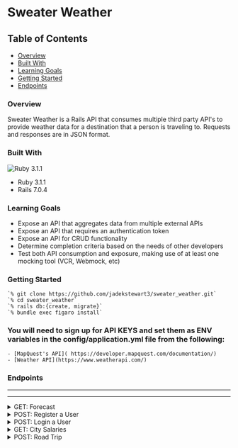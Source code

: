 # Sweater Weather

## Table of Contents
  - [Overview](#overview)
  - [Built With](#built-with)
  - [Learning Goals](#learning-goals)
  - [Getting Started](#getting-started)
  - [Endpoints](#endpoints)

  ### Overview
  Sweater Weather is a Rails API that consumes multiple third party API's to provide weather data for a destination that a person is traveling to. Requests and responses are in JSON format.

  ### Built With
  ![Ruby 3.1.1](https://img.shields.io/badge/Ruby_on_Rails-CC0000?style=for-the-badge&logo=ruby-on-rails&logoColor=white)
  - Ruby 3.1.1
  - Rails 7.0.4

  ### Learning Goals
  - Expose an API that aggregates data from multiple external APIs
  - Expose an API that requires an authentication token
  - Expose an API for CRUD functionality
  - Determine completion criteria based on the needs of other developers
  - Test both API consumption and exposure, making use of at least one mocking tool (VCR, Webmock, etc)

  ### Getting Started 

    `% git clone https://github.com/jadekstewart3/sweater_weather.git`
    `% cd sweater_weather`
    `% rails db:{create, migrate}`
    `% bundle exec figaro install`

  ### You will need to sign up for API KEYS and set them as ENV variables in the config/application.yml file from the following:
    - [MapQuest's API]( https://developer.mapquest.com/documentation/)
    - [Weather API](https://www.weatherapi.com/)

### Endpoints

---


---
<details>
  <summary>GET: Forecast</summary>

  <br>

Request:

  ```JS
  POST /api/v0/forecast?location=denver,co
  ```
  Params: 
   | Name | Requirement | Type | Description |
  | ----- | ----------- | -----| -------------- | 
  | `location` | Required | string | Current Location
  
<br>
 Response: 

  | Result | Status |
  | ------- | ------| 
  | `Success` | 201 |
  | `Failure`| 400 |

  ```JSON
  {
    "data": {
        "id": null,
        "type": "forecast",
        "attributes": {
            "current_weather": {
                "last_updated": "2023-04-23 18:30",
                "temperature": 53.1,
                "feels_like": 50.3,
                "humidity": 28,
                "uv_index": 4.0,
                "visibility": 9.0,
                "description": "Partly cloudy",
                "icon": "//cdn.weatherapi.com/weather/64x64/day/116.png"
            },
            "daily_weather": [
                {
                    "date": "2023-04-23",
                    "sunrise": "06:11 AM",
                    "sunset": "07:46 PM",
                    "max_temp": 58.6,
                    "min_temp": 32.4,
                    "description": "Sunny",
                    "icon": "//cdn.weatherapi.com/weather/64x64/day/113.png"
                },
                {
                    "date": "2023-04-24",
                    "sunrise": "06:10 AM",
                    "sunset": "07:47 PM",
                    "max_temp": 65.8,
                    "min_temp": 41.5,
                    "description": "Partly cloudy",
                    "icon": "//cdn.weatherapi.com/weather/64x64/day/116.png"
                },
                {
                    "date": "2023-04-25",
                    "sunrise": "06:08 AM",
                    "sunset": "07:48 PM",
                    "max_temp": 56.1,
                    "min_temp": 42.1,
                    "description": "Heavy rain",
                    "icon": "//cdn.weatherapi.com/weather/64x64/day/308.png"
                },
                {
                    "date": "2023-04-26",
                    "sunrise": "06:07 AM",
                    "sunset": "07:49 PM",
                    "max_temp": 45.7,
                    "min_temp": 33.4,
                    "description": "Heavy rain",
                    "icon": "//cdn.weatherapi.com/weather/64x64/day/308.png"
                },
                {
                    "date": "2023-04-27",
                    "sunrise": "06:06 AM",
                    "sunset": "07:50 PM",
                    "max_temp": 66.4,
                    "min_temp": 36.5,
                    "description": "Sunny",
                    "icon": "//cdn.weatherapi.com/weather/64x64/day/113.png"
                }
            ],
            "hourly_weather": [
                {
                    "time": "06:00",
                    "temperature": 36.5,
                    "description": "Partly cloudy",
                    "icon": "//cdn.weatherapi.com/weather/64x64/night/116.png"
                },
                {
                    "time": "07:00",
                    "temperature": 36.0,
                    "description": "Partly cloudy",
                    "icon": "//cdn.weatherapi.com/weather/64x64/night/116.png"
                },
                {
                    "time": "08:00",
                    "temperature": 35.8,
                    "description": "Clear",
                    "icon": "//cdn.weatherapi.com/weather/64x64/night/113.png"
                },
                {
                    "time": "09:00",
                    "temperature": 34.5,
                    "description": "Clear",
                    "icon": "//cdn.weatherapi.com/weather/64x64/night/113.png"
                },
                {
                    "time": "10:00",
                    "temperature": 34.0,
                    "description": "Clear",
                    "icon": "//cdn.weatherapi.com/weather/64x64/night/113.png"
                },
                {
                    "time": "11:00",
                    "temperature": 33.3,
                    "description": "Clear",
                    "icon": "//cdn.weatherapi.com/weather/64x64/night/113.png"
                },
                {
                    "time": "12:00",
                    "temperature": 32.4,
                    "description": "Clear",
                    "icon": "//cdn.weatherapi.com/weather/64x64/night/113.png"
                },
                {
                    "time": "13:00",
                    "temperature": 34.0,
                    "description": "Sunny",
                    "icon": "//cdn.weatherapi.com/weather/64x64/day/113.png"
                },
                {
                    "time": "14:00",
                    "temperature": 36.3,
                    "description": "Sunny",
                    "icon": "//cdn.weatherapi.com/weather/64x64/day/113.png"
                },
                {
                    "time": "15:00",
                    "temperature": 39.6,
                    "description": "Sunny",
                    "icon": "//cdn.weatherapi.com/weather/64x64/day/113.png"
                },
                {
                    "time": "16:00",
                    "temperature": 43.2,
                    "description": "Sunny",
                    "icon": "//cdn.weatherapi.com/weather/64x64/day/113.png"
                },
                {
                    "time": "17:00",
                    "temperature": 48.4,
                    "description": "Sunny",
                    "icon": "//cdn.weatherapi.com/weather/64x64/day/113.png"
                },
                {
                    "time": "18:00",
                    "temperature": 51.6,
                    "description": "Sunny",
                    "icon": "//cdn.weatherapi.com/weather/64x64/day/113.png"
                },
                {
                    "time": "19:00",
                    "temperature": 54.5,
                    "description": "Sunny",
                    "icon": "//cdn.weatherapi.com/weather/64x64/day/113.png"
                },
                {
                    "time": "20:00",
                    "temperature": 56.8,
                    "description": "Sunny",
                    "icon": "//cdn.weatherapi.com/weather/64x64/day/113.png"
                },
                {
                    "time": "21:00",
                    "temperature": 58.5,
                    "description": "Sunny",
                    "icon": "//cdn.weatherapi.com/weather/64x64/day/113.png"
                },
                {
                    "time": "22:00",
                    "temperature": 58.6,
                    "description": "Sunny",
                    "icon": "//cdn.weatherapi.com/weather/64x64/day/113.png"
                },
                {
                    "time": "23:00",
                    "temperature": 58.1,
                    "description": "Sunny",
                    "icon": "//cdn.weatherapi.com/weather/64x64/day/113.png"
                },
                {
                    "time": "00:00",
                    "temperature": 57.9,
                    "description": "Sunny",
                    "icon": "//cdn.weatherapi.com/weather/64x64/day/113.png"
                },
                {
                    "time": "01:00",
                    "temperature": 56.7,
                    "description": "Sunny",
                    "icon": "//cdn.weatherapi.com/weather/64x64/day/113.png"
                },
                {
                    "time": "02:00",
                    "temperature": 52.0,
                    "description": "Clear",
                    "icon": "//cdn.weatherapi.com/weather/64x64/night/113.png"
                },
                {
                    "time": "03:00",
                    "temperature": 50.0,
                    "description": "Clear",
                    "icon": "//cdn.weatherapi.com/weather/64x64/night/113.png"
                },
                {
                    "time": "04:00",
                    "temperature": 48.7,
                    "description": "Clear",
                    "icon": "//cdn.weatherapi.com/weather/64x64/night/113.png"
                },
                {
                    "time": "05:00",
                    "temperature": 48.0,
                    "description": "Clear",
                    "icon": "//cdn.weatherapi.com/weather/64x64/night/113.png"
                }
            ]
        }
    }
}
```
</details>

<details>
<summary>POST: Register a User</summary>

  Request:
  
  ```JSON
  POST "/api/v0/users"
  ```

  Params: 
  | Name | Requirement | Type | Description |
  | ----- | ----------- | -----| -------------- | 
  | `email` | Required | string | User email
  | `password` | Required | string | User password
  | `password_confirmation` | Required | string | User password

  <i> Note: All params are REQUIRED </i>

  <br>

  Response: 

  | Result | Status |
  | ------- | ------| 
  | `Success` | 201 |
  | `Failure`| 401 |

  ```JSON
  {
    "data": {
        "id": "2",
        "type": "user",
        "attributes": {
            "email": "whatever@example.com",
            "api_key": "SJjgKFElfAeRMJ7332bn4Qtt"
        }
    }
}
```
</details>

<details>

  <summary>POST: Login a User</summary>

  <br>
  Request: 
  
  ```JSON
  POST /api/v0/sessions
  ```
  Params: 

  | Name | Requirement | Type | Description |
  | ----- | ----------- | -----| -------------- | 
  | `email` | Required | string | User email
  | `password` | Required | string | User password

  Response: 

  | Result | Status |
  | ------- | ------| 
  | `Success` | 201 |
  | `Failure`| 401 |

  ```JSON
  {
    "data": {
        "id": "158",
        "type": "user",
        "attributes": {
            "email": "whatever@example.com",
            "api_key": "b0OfVejwe9g2rFR0ii9ARwtt"
        }
    }
}
```
</details>

<details>
  <summary>GET: City Salaries</summary>
  <br>
  Request:

  ```JSON
  GET /api/v0/salaries?destination=denver
  ```

  Params: 

  | Name | Requirement | Type | Description |
  | ----- | ----------- | -----| -------------- | 
  | `destination` | Required | string | User input

  Response: 

  | Result | Status |
  | ------- | ------| 
  | `Success` | 201 |
  | `Failure`| 401 |

  ```JSON
  {
    "data": {
        "id": null,
        "type": "salaries",
        "attributes": {
            "destination": "denver",
            "forecast": {
                "summary": "Moderate or heavy rain with thunder",
                "temperature": "43 F"
            },
            "salaries": [
                {
                    "title": "Data Analyst",
                    "min": "$42878.34",
                    "max": "$62106.69"
                },
                {
                    "title": "Data Scientist",
                    "min": "$74686.72",
                    "max": "$108990.21"
                },
                {
                    "title": "Mobile Developer",
                    "min": "$69999.26",
                    "max": "$109493.37"
                },
                {
                    "title": "QA Engineer",
                    "min": "$56250.12",
                    "max": "$85478.12"
                },
                {
                    "title": "Software Engineer",
                    "min": "$64514.46",
                    "max": "$95843.57"
                },
                {
                    "title": "Systems Administrator",
                    "min": "$53889.29",
                    "max": "$78055.83"
                },
                {
                    "title": "Web Developer",
                    "min": "$51218.22",
                    "max": "$78639.07"
                }
            ]
        }
    }
}
```
</details>

<details>
  <summary>POST: Road Trip</summary>
  <br>
  Request:

  ```JSON
  POST /api/v0/road_trip
  ```

  Params: 

  | Name | Requirement | Type | Description |
  | ----- | ----------- | -----| -------------- | 
  | `origin` | Required | string | User input
  | `destination` | Required | string | User input
  | `api_key` | Required | string | User param

  Response: 

  | Result | Status |
  | ------- | ------| 
  | `Success` | 201 |
  | `Failure`| 401 |

  ```JSON
  {
    "data": {
        "id": null,
        "type": "road_trip",
        "attributes": {
            "start_city": "Cincinnati, OH",
            "end_city": "Chicago, IL",
            "travel_time": "04:40:45",
            "weather_at_eta": {
                "datetime": "2023-04-25 19:00",
                "temperature": 41.9,
                "condition": "Sunny"
            }
        }
    }
}
```
</details>
